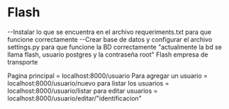 # Flash

--Instalar lo que se encuentra en el archivo requeriments.txt para que funcione correctamente
--Crear base de datos y configurar el archivo settings.py para que funcione la BD correctamente "actualmente la bd se llama flash, usuario postgres y la contraseña root"
Flash empresa de transporte

Pagina principal =  localhost:8000/usuario
Para agregar un usuario = localhost:8000/usuario/nuevo
para listar los usuarios = localhost:8000/usuario/listar
para editar usuarios = localhost:8000/usuario/editar/"identificacion"
